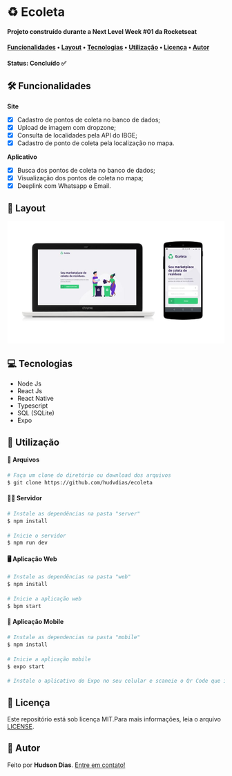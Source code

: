 # ♻ Ecoleta

#### Projeto construído durante a Next Level Week #01 da Rocketseat

#### [Funcionalidades](#funcionalidades) • [Layout](#layout) • [Tecnologias](#tecnologias) • [Utilização](#utilização) • [Licença](#licença) • [Autor](#author)

#### Status: Concluído ✅

## 🛠 Funcionalidades

**Site**

- [x] Cadastro de pontos de coleta no banco de dados;
- [x] Upload de imagem com dropzone;
- [x] Consulta de localidades pela API do IBGE;
- [x] Cadastro de ponto de coleta pela localização no mapa.

**Aplicativo**

- [x] Busca dos pontos de coleta no banco de dados;
- [x] Visualização dos pontos de coleta no mapa;
- [x] Deeplink com Whatsapp e Email.

## 🎨 Layout

<img src="https://github.com/hudvdias/ecoleta/blob/master/Ecoleta%20preview.jpg" alt="Prévia da aplicação do ecoleta" width=720 />

## 💻 Tecnologias

- Node Js
- React Js
- React Native
- Typescript
- SQL (SQLite)
- Expo

## 🚀 Utilização

#### 💾 Arquivos

```bash
# Faça um clone do diretório ou download dos arquivos
$ git clone https://github.com/hudvdias/ecoleta
```

#### 👨‍💻 Servidor

```bash
# Instale as dependências na pasta "server"
$ npm install

# Inicie o servidor
$ npm run dev
```

#### 🖥 Aplicação Web

```bash
# Instale as dependências na pasta "web"
$ npm install

# Inicie a aplicação web
$ bpm start
```

#### 📱 Aplicação Mobile

```bash
# Instale as dependencias na pasta "mobile"
$ npm install

# Inicie a aplicação mobile
$ expo start

# Instale o aplicativo do Expo no seu celular e scaneie o Qr Code que irá aparecer na página do Expo
```

## 📃 Licença

Este repositório está sob licença MIT.Para mais informações, leia o arquivo [LICENSE]().

## 🧑 Autor

Feito por **Hudson Dias**. [Entre em contato!](https://www.linkedin.com/in/hudvdias/)
